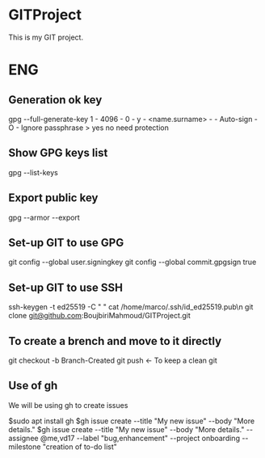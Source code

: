 # GITProject
This is my GIT project.

# ENG 
## Generation ok key
gpg --full-generate-key
1 - 4096 - 0 - y - <name.surname> - - Auto-sign - O - Ignore passphrase > yes no need protection

## Show GPG keys list
gpg --list-keys

## Export public key
gpg --armor --export <key ID>

## Set-up GIT to use GPG
git config --global user.signingkey <key ID> git config --global commit.gpgsign true

## Set-up GIT to use SSH
ssh-keygen -t ed25519 -C " " cat /home/marco/.ssh/id_ed25519.pub\n git clone git@github.com:BoujbiriMahmoud/GITProject.git

## To create a brench and move to it directly
git checkout -b Branch-Created git push <- To keep a clean git

## Use of gh
We will be using gh to create issues

$sudo apt install gh
$gh issue create --title "My new issue" --body "More details."
$gh issue create --title "My new issue" --body "More details." --assignee @me,vd17 --label "bug,enhancement" --project onboarding --milestone "creation of to-do list"
